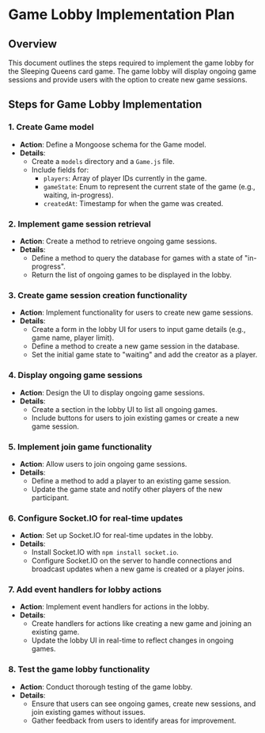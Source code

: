 # Game Lobby Implementation Plan

## Overview
This document outlines the steps required to implement the game lobby for the Sleeping Queens card game. The game lobby will display ongoing game sessions and provide users with the option to create new game sessions.

## Steps for Game Lobby Implementation

### 1. Create Game model
- **Action**: Define a Mongoose schema for the Game model.
- **Details**:
  - Create a `models` directory and a `Game.js` file.
  - Include fields for:
    - `players`: Array of player IDs currently in the game.
    - `gameState`: Enum to represent the current state of the game (e.g., waiting, in-progress).
    - `createdAt`: Timestamp for when the game was created.

### 2. Implement game session retrieval
- **Action**: Create a method to retrieve ongoing game sessions.
- **Details**:
  - Define a method to query the database for games with a state of "in-progress".
  - Return the list of ongoing games to be displayed in the lobby.

### 3. Create game session creation functionality
- **Action**: Implement functionality for users to create new game sessions.
- **Details**:
  - Create a form in the lobby UI for users to input game details (e.g., game name, player limit).
  - Define a method to create a new game session in the database.
  - Set the initial game state to "waiting" and add the creator as a player.

### 4. Display ongoing game sessions
- **Action**: Design the UI to display ongoing game sessions.
- **Details**:
  - Create a section in the lobby UI to list all ongoing games.
  - Include buttons for users to join existing games or create a new game session.

### 5. Implement join game functionality
- **Action**: Allow users to join ongoing game sessions.
- **Details**:
  - Define a method to add a player to an existing game session.
  - Update the game state and notify other players of the new participant.

### 6. Configure Socket.IO for real-time updates
- **Action**: Set up Socket.IO for real-time updates in the lobby.
- **Details**:
  - Install Socket.IO with `npm install socket.io`.
  - Configure Socket.IO on the server to handle connections and broadcast updates when a new game is created or a player joins.

### 7. Add event handlers for lobby actions
- **Action**: Implement event handlers for actions in the lobby.
- **Details**:
  - Create handlers for actions like creating a new game and joining an existing game.
  - Update the lobby UI in real-time to reflect changes in ongoing games.

### 8. Test the game lobby functionality
- **Action**: Conduct thorough testing of the game lobby.
- **Details**:
  - Ensure that users can see ongoing games, create new sessions, and join existing games without issues.
  - Gather feedback from users to identify areas for improvement.
